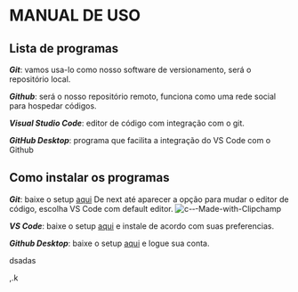 
# MANUAL DE USO 

## Lista de programas

__*Git*__: vamos usa-lo como nosso software de versionamento, será o repositório local.

__*Github*__: será o nosso repositório remoto, funciona como uma rede social para hospedar códigos. 

__*Visual Studio Code*__: editor de código com integração com o git.

__*GitHub Desktop*__: programa que facilita a integração do VS Code com o Github

## Como instalar os programas

__*Git*__: baixe o setup [aqui](https://github.com/git-for-windows/git/releases/download/v2.31.1.windows.1/Git-2.31.1-64-bit.exe)
 De next até aparecer a opção para mudar o editor de código, escolha VS Code com default editor.
![c-‐-Made-with-Clipchamp](https://user-images.githubusercontent.com/82667387/115599022-7291c900-a2b1-11eb-8088-8aa37c8392f1.gif)



__*VS Code*__: baixe o setup [aqui](https://code.visualstudio.com/download) e instale de acordo com suas preferencias.

__*Github Desktop*__: baixe o setup [aqui](https://central.github.com/deployments/desktop/desktop/latest/win32) e logue sua conta.



dsadas

,.k

